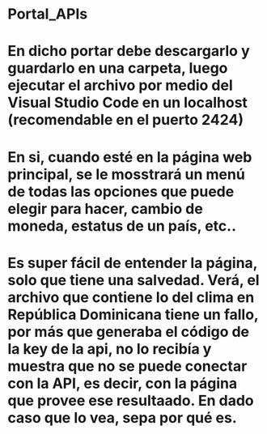 # Portal_APIs

# En dicho portar debe descargarlo y guardarlo en una carpeta, luego ejecutar el archivo por medio del Visual Studio Code en un localhost (recomendable en el puerto 2424)

# En si, cuando esté en la página web principal, se le mosstrará un menú de todas las opciones que puede elegir para hacer, cambio de moneda, estatus de un país, etc..

# Es super fácil de entender la página, solo que tiene una salvedad. Verá, el archivo que contiene lo del clima en República Dominicana tiene un fallo, por más que generaba el código de la key de la api, no lo recibía y muestra que no se puede conectar con la API, es decir, con la página que provee ese resultaado. En dado caso que lo vea, sepa por qué es.
